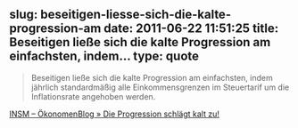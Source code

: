slug: beseitigen-liesse-sich-die-kalte-progression-am
date: 2011-06-22 11:51:25
title: Beseitigen ließe sich die kalte Progression am einfachsten, indem...
type: quote
---

> Beseitigen ließe sich die kalte Progression am einfachsten, indem jährlich standardmäßig alle Einkommensgrenzen im Steuertarif um die Inflationsrate angehoben werden.

[INSM – ÖkonomenBlog » Die Progression schlägt kalt zu!](http://www.insm-oekonomenblog.de/allgemein/die-progression-schlagt-kalt-zu/)
